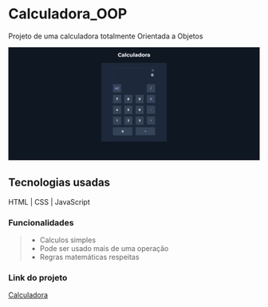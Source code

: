 # Calculadora_OOP
Projeto de uma calculadora totalmente Orientada a Objetos

![Calculadora](img/calculadora.png)

## Tecnologias usadas
HTML |
CSS |
JavaScript

### Funcionalidades
>- Calculos simples 
>- Pode ser usado mais de uma operação
>- Regras matemáticas respeitas

### Link do projeto
[Calculadora](https://willian-97.github.io/Calculadora_OOP/)